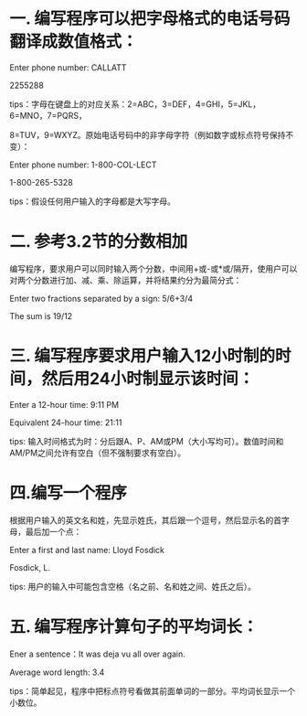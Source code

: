 # 一. 编写程序可以把字母格式的电话号码翻译成数值格式：

Enter phone number: CALLATT

2255288

 

tips：字母在键盘上的对应关系：2=ABC，3=DEF，4=GHI，5=JKL，6=MNO，7=PQRS，

​     8=TUV，9=WXYZ。原始电话号码中的非字母字符（例如数字或标点符号保持不变）：

Enter phone number: 1-800-COL-LECT

1-800-265-5328

 

tips：假设任何用户输入的字母都是大写字母。



# 二. 参考3.2节的分数相加

编写程序，要求用户可以同时输入两个分数，中间用+或-或*或/隔开，使用户可以对两个分数进行加、减、乘、除运算，并将结果约分为最简分式：

Enter two fractions separated by a sign: 5/6+3/4

The sum is 19/12



# 三. 编写程序要求用户输入12小时制的时间，然后用24小时制显示该时间：

Enter a 12-hour time: 9:11 PM

Equivalent 24-hour time: 21:11

 

tips: 输入时间格式为时：分后跟A、P、AM或PM（大小写均可）。数值时间和AM/PM之间允许有空白（但不强制要求有空白）。

 

# 四.编写一个程序

根据用户输入的英文名和姓，先显示姓氏，其后跟一个逗号，然后显示名的首字母，最后加一个点： 



Enter a first and last name: Lloyd Fosdick

Fosdick, L.

 

tips: 用户的输入中可能包含空格（名之前、名和姓之间、姓氏之后）。



# 五. 编写程序计算句子的平均词长：

Ener a sentence：It was deja vu all over again.

Average word length: 3.4

 

tips：简单起见，程序中把标点符号看做其前面单词的一部分。平均词长显示一个小数位。



 